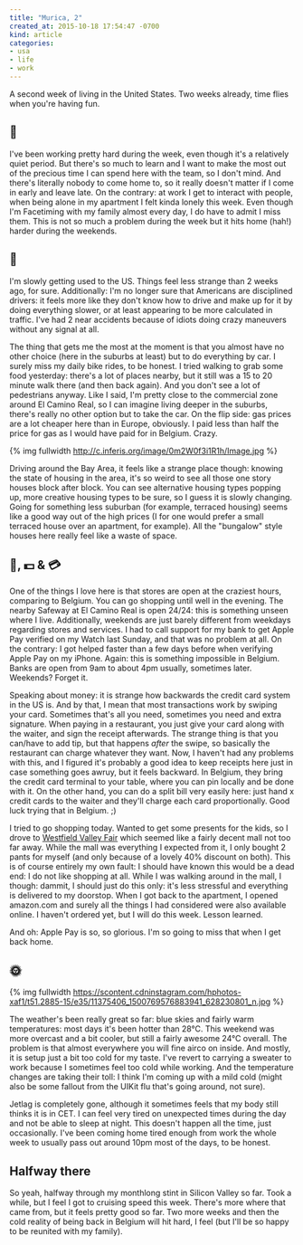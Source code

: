 ```yaml
---
title: "Murica, 2"
created_at: 2015-10-18 17:54:47 -0700
kind: article
categories:
- usa
- life
- work
---
```


A second week of living in the United States. Two weeks already, time flies when you're having fun. 

<!-- more -->

## 🍎

I've been working pretty hard during the week, even though it's a relatively quiet period. But there's so much to learn and I want to make the most out of the precious time I can spend here with the team, so I don't mind. And there's literally nobody to come home to, so it really doesn't matter if I come in early and leave late. On the contrary: at work I get to interact with people, when being alone in my apartment I felt kinda lonely this week. Even though I'm Facetiming with my family almost every day, I do have to admit I miss them. This is not so much a problem during the week but it hits home (hah!) harder during the weekends. 

## 🚗 

I'm slowly getting used to the US. Things feel less strange than 2 weeks ago, for sure. Additionally: I'm no longer sure that Americans are disciplined drivers: it feels more like they don't know how to drive and make up for it by doing everything slower, or at least appearing to be more calculated in traffic. I've had 2 near accidents because of idiots doing crazy maneuvers without any signal at all. 

The thing that gets me the most at the moment is that you almost have no other choice (here in the suburbs at least) but to do everything by car. I surely miss my daily bike rides, to be honest. I tried walking to grab some food yesterday: there's a lot of places nearby, but it still was a 15 to 20 minute walk there (and then back again). And you don't see a lot of pedestrians anyway. Like I said, I'm pretty close to the commercial zone around El Camino Real, so I can imagine living deeper in the suburbs, there's really no other option but to take the car. On the flip side: gas prices are a lot cheaper here than in Europe, obviously. I paid less than half the price for gas as I would have paid for in Belgium. Crazy. 

{% img fullwidth http://c.inferis.org/image/0m2W0f3i1R1h/Image.jpg %}

Driving around the Bay Area, it feels like a strange place though: knowing the state of housing in the area, it's so weird to see all those one story houses block after block. You can see alternative housing types popping up, more creative housing types to be sure, so I guess it is slowly changing. Going for something less suburban (for example, terraced housing) seems like a good way out of the high prices (I for one would prefer a small terraced house over an apartment, for example). All the "bungalow" style houses here really feel like a waste of space.  

## 👜, 💵 & 💳

One of the things I love here is that stores are open at the craziest hours, comparing to Belgium. You can go shopping until well in the evening. The nearby Safeway at El Camino Real is open 24/24: this is something unseen where I live. Additionally, weekends are just barely different from weekdays regarding stores and services. I had to call support for my bank to get Apple Pay verified on my Watch last Sunday, and that was no problem at all. On the contrary: I got helped faster than a few days before when verifying Apple Pay on my iPhone. Again: this is something impossible in Belgium. Banks are open from 9am to about 4pm usually, sometimes later. Weekends? Forget it. 

Speaking about money: it is strange how backwards the credit card system in the US is. And by that, I mean that most transactions work by swiping your card. Sometimes that's all you need, sometimes you need and extra signature. When paying in a restaurant, you just give your card along with the waiter, and sign the receipt afterwards. The strange thing is that you can/have to add tip, but that happens *after* the swipe, so basically the restaurant can charge whatever they want. Now, I haven't had any problems with this, and I figured it's probably a good idea to keep receipts here just in case something goes awruy, but it feels backward. In Belgium, they bring the credit card terminal to your table, where you can pin locally and be done with it. On the other hand, you can do a split bill very easily here: just hand x credit cards to the waiter and they'll charge each card proportionally. Good luck trying that in Belgium. ;) 

I tried to go shopping today. Wanted to get some presents for the kids, so I drove to [Westfield Valley Fair](https://www.westfield.com/valleyfair) which seemed like a fairly decent mall not too far away. While the mall was everything I expected from it, I only bought 2 pants for myself (and only because of a lovely 40% discount on both). This is of course entirely my own fault: I should have known this would be a dead end: I do not like shopping at all. While I was walking around in the mall, I though: dammit, I should just do this only: it's less stressful and everything is delivered to my doorstop. When I got back to the apartment, I opened amazon.com and surely all the things I had considered were also available online. I haven't ordered yet, but I will do this week. Lesson learned. 

And oh: Apple Pay is so, so glorious. I'm so going to miss that when I get back home.

## 🌞

{% img fullwidth https://scontent.cdninstagram.com/hphotos-xaf1/t51.2885-15/e35/11375406_1500769576883941_628230801_n.jpg %}

The weather's been really great so far: blue skies and fairly warm temperatures: most days it's been hotter than 28°C. This weekend was more overcast and a bit cooler, but still a fairly awesome 24°C overall. The problem is that almost everywhere you will fine airco on inside. And mostly, it is setup just a bit too cold for my taste. I've revert to carrying a sweater to work because I sometimes feel too cold while working. And the temperature changes are taking their toll: I think I'm coming up with a mild cold (might also be some fallout from the UIKit flu that's going around, not sure).

Jetlag is completely gone, although it sometimes feels that my body still thinks it is in CET. I can feel very tired on unexpected times during the day and not be able to sleep at night. This doesn't happen all the time, just occasionally. I've been coming home tired enough from work the whole week to usually pass out around 10pm most of the days, to be honest.

## Halfway there 

So yeah, halfway through my monthlong stint in Silicon Valley so far. Took a while, but I feel I got to cruising speed this week. There's more where that came from, but it feels pretty good so far. Two more weeks and then the cold reality of being back in Belgium will hit hard, I feel (but I'll be so happy to be reunited with my family).
